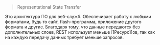 > Representational State Transfer

Это архитектура ПО для веб-служб. Обеспечивает работу с любыми форматами, будь то сайт, flash-программа, приложение другого формата и другие. Благодаря тому, что данные передаются без дополнительных слоев, REST использует меньше [[Ресурс]]ов, так как на каждую передачу данных требует меньше запросов.
